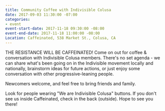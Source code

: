```yaml
---
title: Community Coffee with Indivisible Colusa
date: 2017-09-03 11:30:00 -07:00
categories:
- event
event-start-date: 2017-11-18 09:30:00 -08:00
event-end-date: 2017-11-18 11:00:00 -08:00
Location: Caffeinated, 538 Market St., Colusa, CA
---
```


THE RESISTANCE WILL BE CAFFEINATED!
Come on out for coffee & conversation with Indivisible Colusa members. There's no set agenda - we can share what's been going on in the Indivisible movement locally and nationally, brainstorm ideas for future actions, or just enjoy some conversation with other progressive-leaning people. 

Newcomers welcome, and feel free to bring friends and family.

Look for people wearing "We are Indivisible Colusa" buttons. If you don't see us inside Caffeinated, check in the back (outside). Hope to see you there!